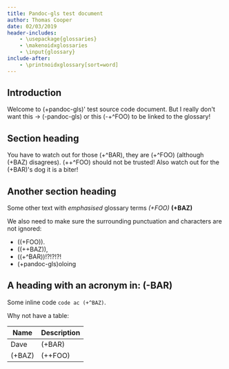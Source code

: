 ```yaml
---
title: Pandoc-gls test document
author: Thomas Cooper
date: 02/03/2019
header-includes:
    - \usepackage{glossaries}
    - \makenoidxglossaries
    - \input{glossary}
include-after:
    - \printnoidxglossary[sort=word]
---
```


## Introduction

Welcome to (+pandoc-gls)' test source code document. But I really don't want this ->
(-pandoc-gls) or this (-+^FOO) to be linked to the glossary!

## Section heading

You have to watch out for those (+^BAR), they are (+^FOO) (although (+BAZ) disagrees).
(++^FOO) should not be trusted! Also watch out for the (+BAR)'s dog it is a biter!

## Another section heading
 
Some other text with _emphasised_ glossary terms _(+FOO)_ __(+BAZ)__

We also need to make sure the surrounding punctuation and characters are not ignored:

- ((+FOO)).
- ((++BAZ)),
- ((+^BAR))!?!?!?!
- (+pandoc-gls)oloing


## A heading with an acronym in: (-BAR)

Some inline code `code ac (+^BAZ)`.

Why not have a table:

| Name    | Description | 
|---------|-------------|
| Dave    | (+BAR)      |
| (+BAZ)  | (++FOO)     |
